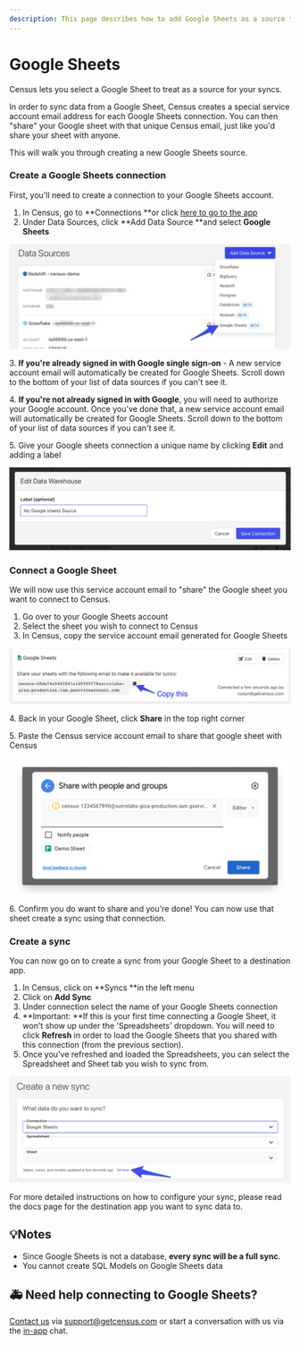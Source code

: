 ```yaml
---
description: This page describes how to add Google Sheets as a source to Census.
---
```


# Google Sheets

Census lets you select a Google Sheet to treat as a source for your syncs.

In order to sync data from a Google Sheet, Census creates a special service account email address for each Google Sheets connection. You can then "share" your Google sheet with that unique Census email, just like you'd share your sheet with anyone. 

This will walk you through creating a new Google Sheets source.

### Create a Google Sheets connection

First, you'll need to create a connection to your Google Sheets account. 

1. In Census, go to **Connections **or click [here to go to the app](https://app.getcensus.com/connections)
2. Under Data Sources, click **Add Data Source **and select **Google Sheets**

![](<../.gitbook/assets/image (3).png>)

3\. **If you're already signed in with Google single sign-on** - A new service account email will automatically be created for Google Sheets. Scroll down to the bottom of your list of data sources if you can't see it. 

4\. **If you're not already signed in with Google**, you will need to authorize your Google account. Once you've done that, a new service account email will automatically be created for Google Sheets. Scroll down to the bottom of your list of data sources if you can't see it. 

5\. Give your Google sheets connection a unique name by clicking **Edit** and adding a label

![Name your Google Sheets source by clicking Edit](../.gitbook/assets/name_google_sheets_source.png)

### Connect a Google Sheet

We will now use this service account email to "share" the Google sheet you want to connect to Census. 

1. Go over to your Google Sheets account
2. Select the sheet you wish to connect to Census
3. In Census, copy the service account email generated for Google Sheets

![](<../.gitbook/assets/image (5).png>)

4\. Back in your Google Sheet, click **Share** in the top right corner

5\. Paste the Census service account email to share that google sheet with Census

![](<../.gitbook/assets/image (4).png>)

6\. Confirm you do want to share and you're done! You can now use that sheet create a sync using that connection.

### Create a sync

You can now go on to create a sync from your Google Sheet to a destination app.

1. In Census, click on **Syncs **in the left menu
2. Click on **Add Sync**
3. Under connection select the name of your Google Sheets connection
4. **Important: **If this is your first time connecting a Google Sheet, it won't show up under the 'Spreadsheets' dropdown. You will need to click **Refresh** in order to load the Google Sheets that you shared with this connection (from the previous section).
5. Once you've refreshed and loaded the Spreadsheets, you can select the Spreadsheet and Sheet tab you wish to sync from. 

![You have to click Refresh to load a newly shared Spreadsheet](../.gitbook/assets/refresh_google_sheets.png)

For more detailed instructions on how to configure your sync, please read the docs page for the destination app you want to sync data to.

## 💡Notes

* Since Google Sheets is not a database, **every sync will be a full sync**. 
* You cannot create SQL Models on Google Sheets data

## 🚑 Need help connecting to Google Sheets?

[Contact us](mailto:support@getcensus.com) via support@getcensus.com or start a conversation with us via the [in-app](https://app.getcensus.com) chat.
